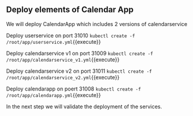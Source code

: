 ## Deploy elements of Calendar App

We will deploy CalendarApp which includes 2 versions of calendarservice

Deploy userservice on port 31010
`kubectl create -f /root/app/userservice.yml`{{execute}}

Deploy calendarservice v1 on port 31009
`kubectl create -f /root/app/calendarservice_v1.yml`{{execute}}

Deploy calendarservice v2 on port 31011
`kubectl create -f /root/app/calendarservice_v2.yml`{{execute}}

Deploy calendarapp on poert 31008
`kubectl create -f /root/app/calendarapp.yml`{{execute}}

In the next step we will validate the deployment of the services. 

